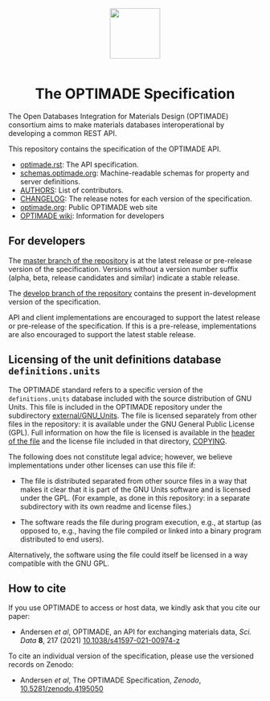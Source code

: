 <div align="center" style="padding-bottom: 1em;">
<img width="100px" align="center" src="https://matsci.org/uploads/default/original/2X/b/bd2f59b3bf14fb046b74538750699d7da4c19ac1.svg">
</div>

<h1 align="center">
The OPTIMADE Specification
</h1>


The Open Databases Integration for Materials Design (OPTIMADE) consortium aims to make materials databases interoperational by developing a common REST API.

This repository contains the specification of the OPTIMADE API.

* [optimade.rst](optimade.rst): The API specification.
* [schemas.optimade.org](https://schemas.optimade.org): Machine-readable schemas for property and server definitions.
* [AUTHORS](AUTHORS): List of contributors.
* [CHANGELOG](CHANGELOG.md): The release notes for each version of the specification.
* [optimade.org](https://www.optimade.org): Public OPTIMADE web site
* [OPTIMADE wiki](https://github.com/Materials-Consortia/OPTIMADE/wiki): Information for developers

## For developers

The [master branch of the repository](https://github.com/Materials-Consortia/OPTIMADE/tree/master) is at the latest release or pre-release version of the specification.
Versions without a version number suffix (alpha, beta, release candidates and similar) indicate a stable release.

The [develop branch of the repository](https://github.com/Materials-Consortia/OPTIMADE/tree/develop) contains the present in-development version of the specification.

API and client implementations are encouraged to support the latest release or pre-release of the specification.
If this is a pre-release, implementations are also encouraged to support the latest stable release.

## Licensing of the unit definitions database `definitions.units`

The OPTIMADE standard refers to a specific version of the `definitions.units` database included with the source distribution of GNU Units.
This file is included in the OPTIMADE repository under the subdirectory [external/GNU_Units](external/GNU_Units).
The file is licensed separately from other files in the repository: it is available under the GNU General Public License (GPL).
Full information on how the file is licensed is available in the [header of the file](external/GNU_Units/definitions.units) and the license file included in that directory, [COPYING](external/GNU_Units/COPYING).

The following does not constitute legal advice; however, we believe implementations under other licenses can use this file if:

- The file is distributed separated from other source files in a way that makes it clear that it is part of the GNU Units software and is licensed under the GPL.
  (For example, as done in this repository: in a separate subdirectory with its own readme and license files.)

- The software reads the file during program execution, e.g., at startup (as opposed to, e.g., having the file compiled or linked into a binary program distributed to end users).

Alternatively, the software using the file could itself be licensed in a way compatible with the GNU GPL.

## How to cite

If you use OPTIMADE to access or host data, we kindly ask that you cite our paper:

- Andersen *et al*, OPTIMADE, an API for exchanging materials data, *Sci. Data* **8**, 217 (2021) [10.1038/s41597-021-00974-z](https://doi.org/10.1038/s41597-021-00974-z)

To cite an individual version of the specification, please use the versioned records on Zenodo:

- Andersen *et al*, The OPTIMADE Specification, *Zenodo*, [10.5281/zenodo.4195050](https://doi.org/10.5281/zenodo.4195050)
